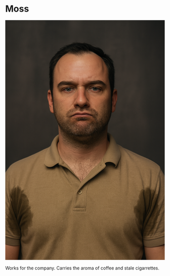 # Moss

<div class="grid" markdown>

![Portrait](./moss.png)

<div markdown>

Works for the company.
Carries the aroma of coffee and stale cigarrettes.

</div>
</div>
